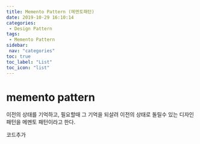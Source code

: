 ```yaml
---
title: Memento Pattern (메멘토패턴)
date: 2019-10-29 16:10:14
categories: 
 - Design Pattern
tags: 
 - Memento Pattern
sidebar:
 nav: "categories"
toc: true
toc_label: "List"
toc_icon: "list"
---
```


# memento pattern
이전의 상태를 기억하고, 필요할때 그 기억을 되살려 이전의 상태로 돌릴수 있는 디자인패턴을 메멘토 패턴이라고 한다. 

코드추가
